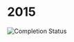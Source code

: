 # 2015

![Completion Status](https://img.shields.io/endpoint?url=https://raw.githubusercontent.com/Nyaaa/advent-of-code/master/year_2015/badge.json)

